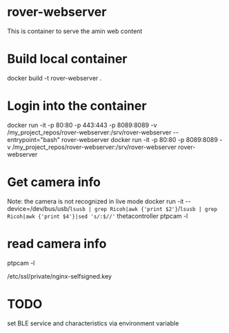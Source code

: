 # rover-webserver

This is container to serve the amin web content

# Build local container
docker build -t rover-webserver .

# Login into the container
docker run -it -p 80:80 -p 443:443 -p 8089:8089 -v /my_project_repos/rover-webserver:/srv/rover-webserver --entrypoint="bash" rover-webserver
docker run -it -p 80:80 -p 8089:8089 -v /my_project_repos/rover-webserver:/srv/rover-webserver rover-webserver
# Get camera info
Note: the camera is not recognized in live mode
docker run -it --device=/dev/bus/usb/`lsusb | grep Ricoh|awk {'print $2'}`/`lsusb | grep Ricoh|awk {'print $4'}|sed 's/:$//'` thetacontroller ptpcam -l

# read camera info
ptpcam -l


/etc/ssl/private/nginx-selfsigned.key

# TODO
set BLE service and characteristics via environment variable
